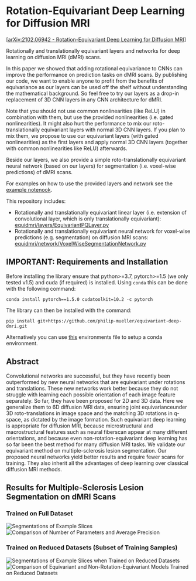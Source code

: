 # Rotation-Equivariant Deep Learning for Diffusion MRI
[[arXiv:2102.06942 - Rotation-Equivariant Deep Learning for Diffusion MRI](https://arxiv.org/abs/2102.06942)]

Rotationally and translationally equivariant layers and networks for deep learning on diffusion MRI (dMRI) scans.

In this paper we showed that adding rotational equivariance to CNNs can improve the performance on prediction tasks
on dMRI scans. By publishing our code, we want to enable anyone to profit from the benefits of equivariance
as our layers can be used off the shelf without understanding the mathematical background.
So feel free to try our layers as a drop-in replacement of 3D CNN layers in any CNN architecture for dMRI.

Note that you should not use common nonlinearities (like ReLU) in combination with them, but use the provided nonlinearities (i.e. gated nonlinearities).
It might also hurt the performance to mix our roto-translationally equivariant layers with normal 3D CNN layers.
If you plan to mix them, we propose to use our equivariant layers (with gated nonlinearities) as the first
layers and apply normal 3D CNN layers (together with common nonlinearities like ReLU) afterwards.

Beside our layers, we also provide a simple roto-translationally equivariant neural network (based on our layers) 
for segmentation (i.e. voxel-wise predictions) of dMRI scans.

For examples on how to use the provided layers and network see the [example notenook](example.ipynb).

This repository includes:
- Rotationally and translationally equivariant linear layer (i.e. extension of convolutional layer, which is only translationally equivariant): [equidmri/layers/EquivariantPQLayer.py](equideepdmri/layers/EquivariantPQLayer.py)
- Rotationally and translationally equivariant neural network for voxel-wise predictions (e.g. segmentation) on diffusion MRI scans: [equidmri/network/VoxelWiseSegmentationNetwork.py](equideepdmri/network/VoxelWiseSegmentationNetwork.py)

## IMPORTANT: Requirements and Installation
Before installing the library ensure that python>=3.7, pytorch>=1.5 (we only tested v1.5) and cuda (if required) is installed.
Using `conda` this can be done with the following command:

    conda install pytorch==1.5.0 cudatoolkit=10.2 -c pytorch

The library can then be installed with the command:
        
    pip install git+https://github.com/philip-mueller/equivariant-deep-dmri.git

Alternatively you can use [this](environment.yml) environments file to setup a conda environment.

## Abstract
Convolutional networks are successful, but they have recently been outperformed by new neural networks 
that are equivariant under rotations and translations. These new networks work better because they do not struggle with learning
each possible orientation of each image feature separately. 
So far, they have been proposed for 2D and 3D data.
Here we generalize them to 6D diffusion MRI data, ensuring joint equivarianceunder 3D roto-translations in image space and the matching 3D rotations in q-space, as dictated by the image formation. 
Such equivariant deep learning is appropriate for diffusion MRI, because microstructural and macrostructural features such as neural fiberscan appear at many different orientations, and because even non-rotation-equivariant deep learning has so far been the best method for many diffusion MRI tasks.
We validate our equivariant method on multiple-sclerosis lesion segmentation. 
Our proposed neural networks yield better results and require fewer scans for training.
They also inherit all the advantages of deep learning over classical diffusion MRI methods.

## Results for Multiple-Sclerosis Lesion Segmentation on dMRI Scans
### Trained on Full Dataset
![Segmentations of Example Slices](results/results_slices.png)
![Comparison of Number of Parameters and Average Precision](results/results_params.png)
### Trained on Reduced Datasets (Subset of Training Samples)
![Segmentations of Example Slices when Trained on Reduced Datasets](results/results_slices_reduced.png)
![Comparison of Equivariant and Non-Rotation-Equivariant Models Trained on Reduced Datasets](results/results_reduced.png)
